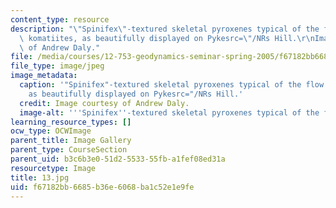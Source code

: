 ```yaml
---
content_type: resource
description: "\"Spinifex\"-textured skeletal pyroxenes typical of the flow tops of\
  \ komatiites, as beautifully displayed on Pykesrc=\"/NRs Hill.\r\nImages courtesy\
  \ of Andrew Daly."
file: /media/courses/12-753-geodynamics-seminar-spring-2005/f67182bb6685b36e6068ba1c52e1e9fe_13.jpg
file_type: image/jpeg
image_metadata:
  caption: '"Spinifex"-textured skeletal pyroxenes typical of the flow tops of komatiites,
    as beautifully displayed on Pykesrc="/NRs Hill.'
  credit: Image courtesy of Andrew Daly.
  image-alt: '''Spinifex''-textured skeletal pyroxenes typical of the flow tops.'
learning_resource_types: []
ocw_type: OCWImage
parent_title: Image Gallery
parent_type: CourseSection
parent_uid: b3c6b3e0-51d2-5533-55fb-a1fef08ed31a
resourcetype: Image
title: 13.jpg
uid: f67182bb-6685-b36e-6068-ba1c52e1e9fe
---
```

